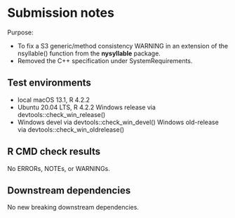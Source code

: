 # Submission notes

Purpose:

* To fix a S3 generic/method consistency WARNING in an extension of the nsyllable() function from the **nysyllable** package.
* Removed the C++ specification under SystemRequirements.

## Test environments

* local macOS 13.1, R 4.2.2
* Ubuntu 20.04 LTS, R 4.2.2
 Windows release via devtools::check_win_release()
* Windows devel via devtools::check_win_devel()
 Windows old-release via devtools::check_win_oldrelease()

## R CMD check results

No ERRORs, NOTEs, or WARNINGs.

## Downstream dependencies

No new breaking downstream dependencies.
